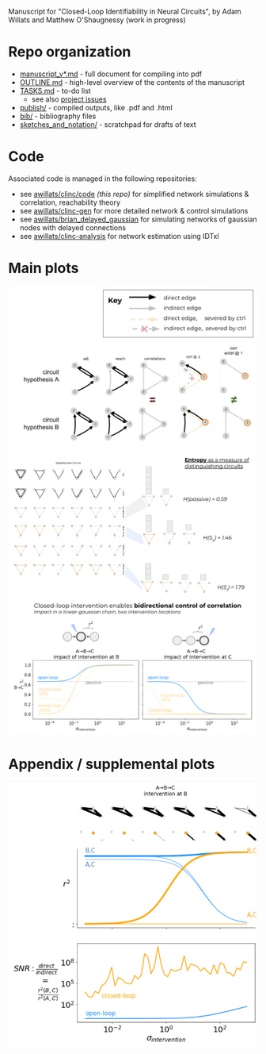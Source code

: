 Manuscript for "Closed-Loop Identifiability in Neural Circuits", 
by Adam Willats and Matthew O'Shaugnessy
(work in progress)

# Repo organization
- [manuscript_v*.md](https://github.com/awillats/clinc/blob/main/manuscript_v0.md) - full document for compiling into pdf
- [OUTLINE.md](https://github.com/awillats/clinc/blob/main/OUTLINE.md) - high-level overview of the contents of the manuscript
- [TASKS.md](https://github.com/awillats/clinc/blob/main/TASKS.md) - to-do list
  - see also [project issues](https://github.com/awillats/clinc/projects/1)
- [publish/](https://github.com/awillats/clinc/tree/main/publish) - compiled outputs, like .pdf and .html
- [bib/](https://github.com/awillats/clinc/tree/main/bib) - bibliography files
- [sketches_and_notation/](https://github.com/awillats/clinc/tree/main/sketches_and_notation) - scratchpad for drafts of text

# Code    
Associated code is managed in the following repositories:
- see [awillats/clinc/code](https://github.com/awillats/clinc/code/CODE_OVERVIEW.md) *(this repo)* for simplified network simulations & correlation, reachability theory 
- see [awillats/clinc-gen](https://github.com/awillats/clinc-gen) for more detailed network & control simulations  
- see [awillats/brian_delayed_gaussian](https://github.com/awillats/brian_delayed_gaussian) for simulating networks of gaussian nodes with delayed connections 
- see [awillats/clinc-analysis](https://github.com/awillats/clinc-analysis) for network estimation using IDTxl

# Main plots
![](/figures/misc_figure_sketches/circuit_walkthrough_2circuits_key_sketch.png)
![](/figures/misc_figure_sketches/circuit_intervention_entropy_mockup.png)
![](/figures/from_code/bidirectional_correlation.png)
<!-- ![](/code/network_analysis/results/effect_of_control_horiz.png) -->
<!-- ![](/code/network_analysis/results/hypo_x_intv_3node.png) -->
# Appendix / supplemental plots
![](/figures/from_code/direct_indirect_circuit_snr.png)



